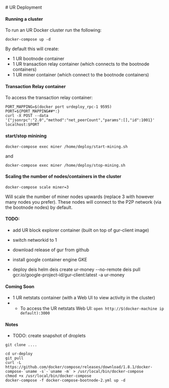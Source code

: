 # UR Deployment

#### Running a cluster

To run an UR Docker cluster run the following:

```
docker-compose up -d
```

By default this will create:

* 1 UR bootnode container
* 1 UR transaction relay container (which connects to the bootnode containers)
* 1 UR miner container (which connect to the bootnode containers)

#### Transaction Relay container

To access the transaction relay container:

```
PORT_MAPPING=$(docker port urdeploy_rpc-1 9595)
PORT=${PORT_MAPPING##*:}
curl -X POST --data '{"jsonrpc":"2.0","method":"net_peerCount","params":[],"id":1001}' localhost:$PORT
```
#### start/stop minining

`docker-compose exec miner /home/deploy/start-mining.sh`

and

`docker-compose exec miner /home/deploy/stop-mining.sh`

#### Scaling the number of nodes/containers in the cluster

```
docker-compose scale miner=3
```

Will scale the number of miner nodes upwards (replace 3 with however many nodes
you prefer). These nodes will connect to the P2P network (via the bootnode nodes)
by default.

#### TODO:

* add UR block explorer container (built on top of gur-client image)
* switch networkid to 1
* download release of gur from github

* install google container engine GKE
* deploy deis helm
deis create ur-money --no-remote
deis pull gcr.io/google-project-id/gur-client:latest -a  ur-money


#### Coming Soon

* 1 UR netstats container (with a Web UI to view activity in the cluster)
* * To access the UR netstats Web UI: `open http://$(docker-machine ip default):3000`


#### Notes

* TODO: create snapshot of droplets

```
git clone ....

cd ur-deploy
git pull
curl -L https://github.com/docker/compose/releases/download/1.8.1/docker-compose-`uname -s`-`uname -m` > /usr/local/bin/docker-compose
chmod +x /usr/local/bin/docker-compose
docker-compose -f docker-compose-bootnode-2.yml up -d


```
